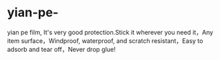# yian-pe-
yian pe film, It's very good protection.Stick it wherever you need it，Any item surface，Windproof, waterproof, and scratch resistant，Easy to adsorb and tear off，Never drop glue!
